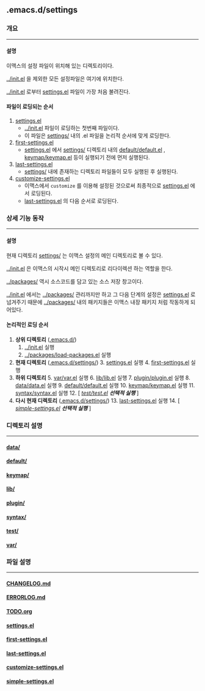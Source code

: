 ## .emacs.d/settings
### 개요
---
#### 설명
이맥스의 설정 파일이 위치해 있는 디렉토리이다.

[../init.el] 을 제외한 모든 설정파일은 여기에 위치한다.

[../init.el] 로부터 [settings.el] 파일이 가장 처음 불려진다.

#### 파일이 로딩되는 순서
1. [settings.el]
   * [../init.el] 파일이 로딩하는 첫번째 파일이다.
   * 이 파일은 [settings/] 내의 .el 파일을 논리적 순서에 맞게 로딩한다.
2. [first-settings.el]
   * [settings.el] 에서 [settings/] 디렉토리 내의 [default/default.el] , [keymap/keymap.el] 등이 실행되기 전에 먼저 실행된다.
3. [last-settings.el]
   * [settings/] 내에 존재하는 디렉토리 파일들이 모두 실행된 후 실행된다.
4. [customize-settings.el]
   * 이맥스에서 `customize` 를 이용해 설정된 것으로써 최종적으로 [settings.el] 에서 로딩된다.
   * [last-settings.el] 의 다음 순서로 로딩된다.

### 상세 기능 동작
---
#### 설명
현재 디렉토리 [settings/] 는 이맥스 설정의 메인 디렉토리로 볼 수 있다.

[../init.el] 은 이맥스의 시작시 메인 디렉토리로 리다이렉션 하는 역할을 한다.

[../packages/] 역시 소스코드를 담고 있는 소스 저장 창고이다.

[../init.el] 에서는 [../packages/] 관리까지만 하고 그 다음 단계의 설정은 [settings.el] 로 넘겨주기 때문에 [../packages/] 내의 패키지들은 이맥스 내장 패키지 처럼 작동하게 되어있다.

#### 논리적인 로딩 순서

1. **상위 디렉토리** ([.emacs.d/])
   1. [../init.el] 실행
   2. [../packages/load-packages.el] 실행
2. **현재 디렉토리** ([.emacs.d/settings/])
   3. [settings.el] 실행
   4. [first-settings.el] 실행
3. **하위 디렉토리**
   5. [var/var.el] 실행
   6. [lib/lib.el] 실행
   7. [plugin/plugin.el] 실행
   8. [data/data.el] 실행
   9. [default/default.el] 실행
   10. [keymap/keymap.el] 실행
   11. [syntax/syntax.el] 실행
   12. \[ _[test/test.el]_ ***선택적 실행*** \]
4. **다시 현재 디렉토리** ([.emacs.d/settings/])
   13. [last-settings.el] 실행
   14. \[ _[simple-settings.el]_ ***선택적 실행*** \]

### 디렉토리 설명
---
#### [data/]

#### [default/]

#### [keymap/]

#### [lib/]

#### [plugin/]

#### [syntax/]

#### [test/]

#### [var/]

### 파일 설명
---
#### [CHANGELOG.md]

#### [ERRORLOG.md]

#### [TODO.org]

#### [settings.el]

#### [first-settings.el]

#### [last-settings.el]

#### [customize-settings.el]

#### [simple-settings.el]


<!-- 상대 경로 정보 -->
<!-- 상위 디렉토리 정보 -->
[../caches/]: (../caches)
[../packages/]: (../packages)
[../documents/]: (../documents)

<!-- 상위 파일 정보 -->
[../README.md]: (../README.md)
[../init.el]: (../init.el)
[../search.sh]: (../serach.sh)
[../packages/load-packages.el]: (../packages/load-packages.el)

<!-- 현재 디렉토리 정보 -->
[settings/]: (./)
[data/]: (data)
[default/]: (default)
[keymap/]: (keymap)
[lib/]: (lib)
[plugin/]: (plugin)
[syntax/]: (syntax)
[test/]: (test)
[var/]: (var)

<!-- 현재 파일 정보 -->
[CHANGELOG.md]: (CHANGELOG.md)
[ERRORLOG.md]: (ERRORLOG.md)
[README.md]: (README.md)
[TODO.org]: (TODO.org)
[settings.el]: (settings.el)
[first-settings.el]: (first-settings.el)
[last-settings.el]: (last-settings.el)
[customize-settings.el]: (customize-settings.el)
[simple-settings.el]: (simple-settings.el)

<!-- 하위 디렉토리 정보 -->

<!-- 하위 파일 정보 -->
[data/data.el]: (data/data.el)
[data/README.md]: (data/README.md)
[default/default.el]: (default/default.el)
[default/README.md]: (default/README.md)
[keymap/keymap.el]: (keymap/keymap.el)
[keymap/README.md]: (keymap/README.md)
[lib/lib.el]: (lib/lib.el)
[lib/README.md]: (lib/README.md)
[plugin/plugin.el]: (plugin/plugin.el)
[plugin/README.md]: (plugin/README.md)
[syntax/syntax.el]: (syntax/syntax.el)
[syntax/README.md]: (syntax/README.md)
[test/test.el]: (test/test.el)
[test/README.md]: (test/README.md)
[var/var.el]: (var/var.el)
[var/README.md]: (var/README.md)

<!-- 절대 경로 -->
[.emacs.d/]: (../)
[.emacs.d/settings/]: (../settings)
